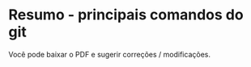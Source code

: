 <h1>Resumo - principais comandos do git</h1>
<p>Você pode baixar o PDF e sugerir correções / modificações.</p>
